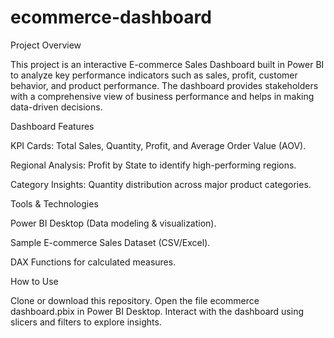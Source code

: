 # ecommerce-dashboard
Project Overview

This project is an interactive E-commerce Sales Dashboard built in Power BI to analyze key performance indicators such as sales, profit, customer behavior, and product performance. The dashboard provides stakeholders with a comprehensive view of business performance and helps in making data-driven decisions.

Dashboard Features

KPI Cards: Total Sales, Quantity, Profit, and Average Order Value (AOV).

Regional Analysis: Profit by State to identify high-performing regions.

Category Insights: Quantity distribution across major product categories.

Tools & Technologies

Power BI Desktop (Data modeling & visualization).

Sample E-commerce Sales Dataset (CSV/Excel).

DAX Functions for calculated measures.

How to Use

Clone or download this repository.
Open the file ecommerce dashboard.pbix in Power BI Desktop.
Interact with the dashboard using slicers and filters to explore insights.
